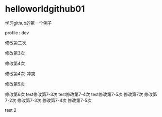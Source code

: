 # helloworldgithub01
学习github的第一个例子


profile : dev

修改第二次

修改第3次

修改第4次

修改第4次-冲突

修改第5次

修改第6次
test修改第7-3次
test修改第7-4次
test修改第7-5次
修改第7次
修改第7-2次
修改第7-3次
修改第7-4次
修改第7-5次

test 2


